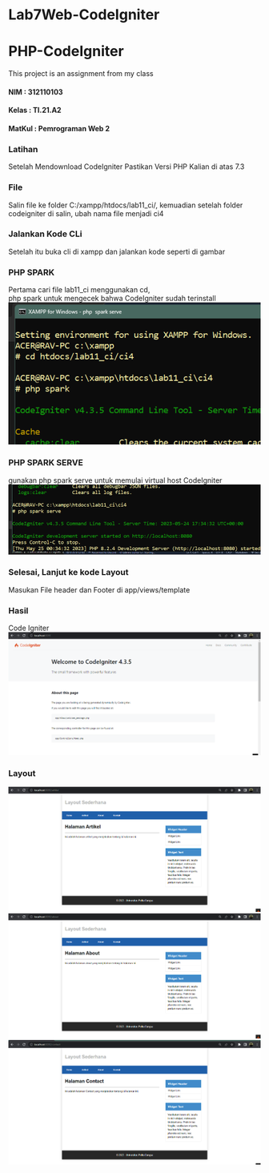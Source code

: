# Lab7Web-CodeIgniter


# PHP-CodeIgniter

This project is an assignment from my class
#### NIM : 312110103
#### Kelas : TI.21.A2
#### MatKul : Pemrograman Web 2

### Latihan
Setelah Mendownload CodeIgniter Pastikan Versi PHP Kalian di atas 7.3
### File
Salin file ke folder C:/xampp/htdocs/lab11_ci/, kemuadian setelah folder codeigniter di salin, ubah nama file menjadi ci4
### Jalankan Kode CLi
Setelah itu buka cli di xampp dan jalankan kode seperti di gambar
### PHP SPARK
Pertama cari file lab11_ci menggunakan cd, <br>
php spark untuk mengecek bahwa CodeIgniter sudah terinstall
![Gambar](img/ss1.png)
### PHP SPARK SERVE
gunakan php spark serve untuk memulai virtual host CodeIgniter
![Gambar](img/ss2.png)
### Selesai, Lanjut ke kode Layout
Masukan File header dan Footer di app/views/template
### Hasil
Code Igniter
![Gambar](img/3.png)
### Layout
![Gambar](img/4.png)
![Gambar](img/5.png)
![Gambar](img/6.png)
